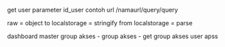 get user
parameter
id_user
contoh url /namaurl/query/query

raw = object
to localstorage = stringify
from localstorage = parse

dashboard
master group akses
        - group akses
                - get group akses user apss